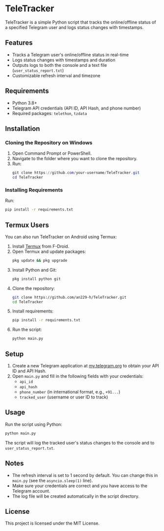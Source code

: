# TeleTracker

TeleTracker is a simple Python script that tracks the online/offline status of a specified Telegram user and logs status changes with timestamps.

## Features
- Tracks a Telegram user's online/offline status in real-time
- Logs status changes with timestamps and duration
- Outputs logs to both the console and a text file (`user_status_report.txt`)
- Customizable refresh interval and timezone

## Requirements
- Python 3.8+
- Telegram API credentials (API ID, API Hash, and phone number)
- Required packages: `telethon`, `tzdata`


## Installation

### Cloning the Repository on Windows
1. Open Command Prompt or PowerShell.
2. Navigate to the folder where you want to clone the repository.
3. Run:
   ```powershell
   git clone https://github.com/your-username/TeleTracker.git
   cd TeleTracker
   ```

### Installing Requirements
Run:
   ```sh
   pip install -r requirements.txt
   ```
## Termux Users

You can also run TeleTracker on Android using Termux:

1. Install [Termux](https://f-droid.org/packages/com.termux/) from F-Droid.
2. Open Termux and update packages:
   ```sh
   pkg update && pkg upgrade
   ```
3. Install Python and Git:
   ```sh
   pkg install python git
   ```
4. Clone the repository:
   ```sh
   git clone https://github.com/an229-h/TeleTracker.git
   cd TeleTracker
   ```
5. Install requirements:
   ```sh
   pip install -r requirements.txt
   ```
6. Run the script:
   ```sh
   python main.py
   ```

## Setup
1. Create a new Telegram application at [my.telegram.org](https://my.telegram.org) to obtain your API ID and API Hash.
2. Open `main.py` and fill in the following fields with your credentials:
   - `api_id`
   - `api_hash`
   - `phone_number` (in international format, e.g., `+91...`)
   - `tracked_user` (username or user ID to track)

## Usage
Run the script using Python:
```sh
python main.py
```

The script will log the tracked user's status changes to the console and to `user_status_report.txt`.

## Notes
- The refresh interval is set to 1 second by default. You can change this in `main.py` (see the `asyncio.sleep(1)` line).
- Make sure your credentials are correct and you have access to the Telegram account.
- The log file will be created automatically in the script directory.

## License

This project is licensed under the MIT License.

